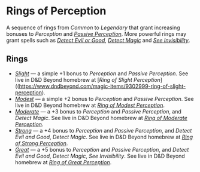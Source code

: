 # Rings of Perception

A sequence of rings from _Common_ to _Legendary_ that grant increasing bonuses
to _Perception_ and [_Passive
Perception_](https://www.dndbeyond.com/sources/dnd/free-rules/rules-glossary#PassivePerception).
More powerful rings may grant spells such as [_Detect Evil or
Good_](https://www.dndbeyond.com/spells/2619090-detect-evil-and-good),
[_Detect Magic_](https://www.dndbeyond.com/spells/2619097-detect-magic) and
[_See
Invisibility_](https://www.dndbeyond.com/spells/2619011-see-invisibility).

## Rings

- [_Slight_](./1-ring-of-slight-perception-basic-information) &mdash; a simple
  +1 bonus to _Perception_ and _Passive Perception_.
  See live in D&amp;D Beyond homebrew at [_Ring of Slight
  Perception_]((https://www.dndbeyond.com/magic-items/9302999-ring-of-slight-perception).
- [_Modest_](./2-ring-of-modest-perception-basic-information) &mdash; a simple
  +2 bonus to _Perception_ and _Passive Perception_.
  See live in D&amp;D Beyond homebrew at [_Ring of Modest
  Perception_](https://www.dndbeyond.com/magic-items/9303002-ring-of-modest-perception).
- [_Moderate_](./3-ring-of-moderate-perception-basic-information) &mdash; a +3
  bonus to _Perception_ and _Passive Perception_, and _Detect Magic_.
  See live in D&amp;D Beyond homebrew at [_Ring of Moderate
  Perception_](https://www.dndbeyond.com/magic-items/9302968-ring-of-moderate-perception).
- [_Strong_](./4-ring-of-strong-perception-basic-information) &mdash; a +4
  bonus to _Perception_ and _Passive Perception_, and _Detect Evil and Good_, _Detect Magic_.
  See live in D&amp;D Beyond homebrew at [_Ring of Strong
  Perception_](https://www.dndbeyond.com/magic-items/9302874-ring-of-strong-perception).
- [_Great_](./5-ring-of-great-perception-basic-information) &mdash; a +5 bonus
  to _Perception_ and _Passive Perception_, and _Detect Evil and Good_,
  _Detect Magic_, _See Invisibility_.
  See live in D&amp;D Beyond homebrew at [_Ring of Great
  Perception_](https://www.dndbeyond.com/magic-items/9302937-ring-of-great-perception).

